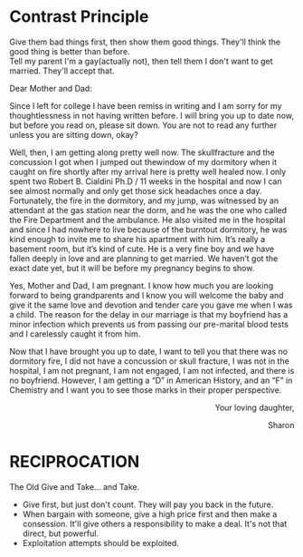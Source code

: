 # Contrast Principle
Give them bad things first, then show them good things. They'll think the good thing is better than before. \
Tell my parent I'm a gay(actually not), then tell them I don't want to get married. They'll accept that.


Dear Mother and Dad: 

Since I left for college I have been remiss in writing and I am sorry for my thoughtlessness in not having written before. I will bring you up to date now, but before you read on, please sit down. You are not to read any further unless you
are sitting down, okay?

Well, then, I am getting along pretty well now. The skullfracture and the concussion I got when I jumped out thewindow of my dormitory when it caught on fire shortly after
my arrival here is pretty well healed now. I only spent two Robert B. Cialdini Ph.D / 11 weeks in the hospital and now I can see almost normally and
only get those sick headaches once a day. Fortunately, the fire in the dormitory, and my jump, was witnessed by an attendant at the gas station near the dorm, and he was the one
who called the Fire Department and the ambulance. He also visited me in the hospital and since I had nowhere to live
because of the burntout dormitory, he was kind enough to invite me to share his apartment with him. It’s really a basement room, but it’s kind of cute. He is a very fine boy and
we have fallen deeply in love and are planning to get married. We haven’t got the exact date yet, but it will be before my pregnancy begins to show. 

Yes, Mother and Dad, I am pregnant. I know how much
you are looking forward to being grandparents and I know
you will welcome the baby and give it the same love and
devotion and tender care you gave me when I was a child.
The reason for the delay in our marriage is that my boyfriend
has a minor infection which prevents us from passing our
pre-marital blood tests and I carelessly caught it from him. 

Now that I have brought you up to date, I want to tell you
that there was no dormitory fire, I did not have a concussion
or skull fracture, I was not in the hospital, I am not pregnant,
I am not engaged, I am not infected, and there is no boyfriend.
However, I am getting a “D” in American History, and an
“F” in Chemistry and I want you to see those marks in their
proper perspective.

<p align="right">Your loving daughter,</p>
<p align="right">Sharon</p>

# RECIPROCATION
The Old Give and Take... and Take. 
* Give first, but just don't count. They will pay you back in the future.
* When bargain with someone, give a high price first and then make a consession. It'll give others a responsibility to make a deal. It's not that direct, but powerful.
* Exploitation attempts should be exploited.
  

